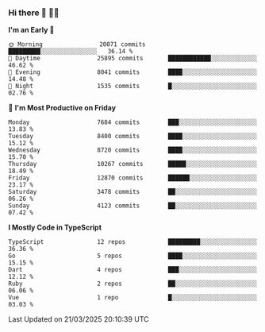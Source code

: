 ### Hi there 👋 🧑‍💻



<!--START_SECTION:waka-->
**I'm an Early 🐤** 

```text
🌞 Morning                20071 commits       █████████░░░░░░░░░░░░░░░░   36.14 % 
🌆 Daytime                25895 commits       ████████████░░░░░░░░░░░░░   46.62 % 
🌃 Evening                8041 commits        ████░░░░░░░░░░░░░░░░░░░░░   14.48 % 
🌙 Night                  1535 commits        █░░░░░░░░░░░░░░░░░░░░░░░░   02.76 % 
```
📅 **I'm Most Productive on Friday** 

```text
Monday                   7684 commits        ███░░░░░░░░░░░░░░░░░░░░░░   13.83 % 
Tuesday                  8400 commits        ████░░░░░░░░░░░░░░░░░░░░░   15.12 % 
Wednesday                8720 commits        ████░░░░░░░░░░░░░░░░░░░░░   15.70 % 
Thursday                 10267 commits       █████░░░░░░░░░░░░░░░░░░░░   18.49 % 
Friday                   12870 commits       ██████░░░░░░░░░░░░░░░░░░░   23.17 % 
Saturday                 3478 commits        ██░░░░░░░░░░░░░░░░░░░░░░░   06.26 % 
Sunday                   4123 commits        ██░░░░░░░░░░░░░░░░░░░░░░░   07.42 % 
```


**I Mostly Code in TypeScript** 

```text
TypeScript               12 repos            █████████░░░░░░░░░░░░░░░░   36.36 % 
Go                       5 repos             ████░░░░░░░░░░░░░░░░░░░░░   15.15 % 
Dart                     4 repos             ███░░░░░░░░░░░░░░░░░░░░░░   12.12 % 
Ruby                     2 repos             ██░░░░░░░░░░░░░░░░░░░░░░░   06.06 % 
Vue                      1 repo              █░░░░░░░░░░░░░░░░░░░░░░░░   03.03 % 
```




 Last Updated on 21/03/2025 20:10:39 UTC
<!--END_SECTION:waka-->


